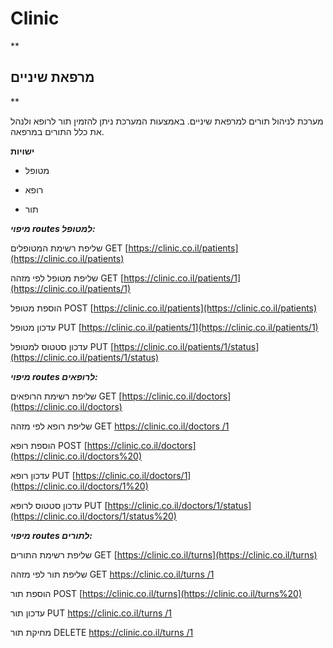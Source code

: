# Clinic


**

## מרפאת שיניים

**

מערכת לניהול תורים למרפאת שיניים. באמצעות המערכת ניתן להזמין תור לרופא ולנהל את כלל התורים במרפאה.

**ישויות**

- מטופל
   
- רופא
   
- תור

***מיפוי routes למטופל:***

שליפת רשימת המטופלים GET [https://clinic.co.il/patients](https://clinic.co.il/patients)

שליפת מטופל לפי מזהה GET [https://clinic.co.il/patients/1](https://clinic.co.il/patients/1)

הוספת מטופל POST [https://clinic.co.il/patients](https://clinic.co.il/patients)

עדכון מטופל PUT [https://clinic.co.il/patients/1](https://clinic.co.il/patients/1)

עדכון סטטוס למטופל PUT [https://clinic.co.il/patients/1/status](https://clinic.co.il/patients/1/status)

***מיפוי routes לרופאים:***

שליפת רשימת הרופאים GET [https://clinic.co.il/doctors](https://clinic.co.il/doctors)

שליפת רופא לפי מזהה GET [https://clinic.co.il/doctors /1](https://clinic.co.il/doctors%20/1)

הוספת רופא POST [https://clinic.co.il/doctors](https://clinic.co.il/doctors%20)

עדכון רופא PUT [https://clinic.co.il/doctors/1](https://clinic.co.il/doctors/1%20)

עדכון סטטוס לרופא PUT [https://clinic.co.il/doctors/1/status](https://clinic.co.il/doctors/1/status%20)

***מיפוי routes לתורים:***

שליפת רשימת התורים GET [https://clinic.co.il/turns](https://clinic.co.il/turns)

שליפת תור לפי מזהה GET [https://clinic.co.il/turns /1](https://clinic.co.il/turns%20/1)

הוספת תור POST [https://clinic.co.il/turns](https://clinic.co.il/turns%20)

עדכון תור PUT [https://clinic.co.il/turns /1](https://clinic.co.il/turns%20/1%20)

מחיקת תור DELETE [https://clinic.co.il/turns /1](https://clinic.co.il/turns%20/1%20)


